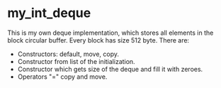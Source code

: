 # my_int_deque
 This is my own deque<int> implementation, which stores all elements in the block circular buffer. Every block has size 512 byte. There are:
* Constructors: default, move, copy.
* Constructor from list of the initialization.
* Constructor which gets size of the deque and fill it with zeroes.
* Operators "=" copy and move.
